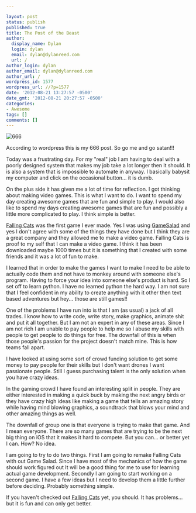 ```yaml
---

layout: post
status: publish
published: true
title: The Post of the Beast
author:
  display_name: Dylan
  login: dylan
  email: dylan@dylanreed.com
  url: /
author_login: dylan
author_email: dylan@dylanreed.com
author_url: /
wordpress_id: 1577
wordpress_url: //?p=1577
date: '2012-08-21 13:27:57 -0500'
date_gmt: '2012-08-21 20:27:57 -0500'
categories:
- Awesome
tags: []
comments: []
---
```


![][1]

   [1]: https://encrypted-tbn1.google.com/images?q=tbn:ANd9GcRBLRaBU0a2KqU4hvrm3FKZxTzScjP-KpGTfxrk0kamQMk-WhMrjg (666)

According to wordpress this is my 666 post. So go me and go satan!!!

Today was a frustrating day. For my "real" job I am having to deal with a poorly designed system that makes my job take a lot longer then it should. It is also a system that is impossible to automate in anyway. I basically babysit my computer and click on the occasional button... it is dumb.

On the plus side it has given me a lot of time for reflection. I got thinking about making video games. This is what I want to do. I want to spend my day creating awesome games that are fun and simple to play. I would also like to spend my days creating awesome games that are fun and possibly a little more complicated to play. I think simple is better.

[Falling Cats][2] was the first game I ever made. Yes I was using [GameSalad][3] and yes I don't agree with some of the things they have done but I think they are a great company and they allowed me to make a video game. Falling Cats is proof to my self that I can make a video game. I think it has been downloaded maybe 1000 times but it is something that I created with some friends and it was a lot of fun to make.

   [2]: http://itunes.apple.com/us/app/falling-cats/id501160569?ls=1&mt=8
   [3]: http://gamesalad.com/

I learned that in order to make the games I want to make I need to be able to actually code them and not have to monkey around with someone else's program. Having to force your idea into someone else's product is hard. So I set off to learn python. I have no learned python the hard way. I am not sure that I feel confident in my ability to create anything with it other then text based adventures but hey... those are still games!!

One of the problems I have run into is that I am (as usual) a jack of all trades. I know how to write code, write story, make graphics, animate shit and put it all together. But I am not an expert in any of these areas. Since I am not rich I am unable to pay people to help me so I abuse my skills with people to get people to do things for free. The downfall of this is when those people's passion for the project doesn't match mine. This is how teams fall apart.

I have looked at using some sort of crowd funding solution to get some money to pay people for their skills but I don't want drones I want passionate people. Still I guess purchasing talent is the only solution when you have crazy ideas.

In the gaming crowd I have found an interesting split in people. They are either interested in making a quick buck by making the next angry birds or they have crazy high ideas like making a game that tells an amazing story while having mind blowing graphics, a soundtrack that blows your mind and other amazing things as well.

The downfall of group one is that everyone is trying to make that game. And I mean everyone. There are so many games that are trying to be the next big thing on iOS that it makes it hard to compete. But you can... or better yet I can. How? No idea.

I am going to try to do two things. First I am going to remake Falling Cats with out Game Salad. Since I have most of the mechanics of how the game should work figured out It will be a good thing for me to use for learning actual game development. Secondly I am going to start working on a second game. I have a few ideas but I need to  develop them a little further before deciding. Probably something simple.

If you haven't checked out [Falling Cats][4] yet, you should. It has problems... but it is fun and can only get better.

   [4]: http://itunes.apple.com/us/app/falling-cats/id501160569?ls=1&mt=8

 

 
